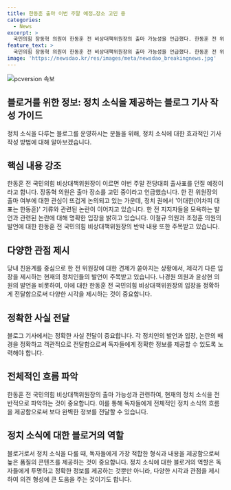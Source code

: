 ```yaml
---
title: 한동훈 출마 이번 주말 예정…장소 고민 중
categories:
  - News
excerpt: >
  국민의힘 장동혁 의원이 한동훈 전 비상대책위원장의 출마 가능성을 언급했다. 한동훈 전 위원장은 이르면 이번 주말 전당대회 출사표를 던질 예정으로, 출마 여부를 고민 중이다. 또한, 다른 당권 주자들도 출마 가능성을 열어두고 있으며, 최근 핵심으로 떠오른 정성국 의원은 역할에 대한 고심 중이라고 전했다.부제: 국민의힘 당내 당권주자들, 출마 가능성 열어둬... 한동훈 전 비상대책위원장, 출마 장소 고민 중...
feature_text: >
  국민의힘 장동혁 의원이 한동훈 전 비상대책위원장의 출마 가능성을 언급했다. 한동훈 전 위원장은 이르면 이번 주말 전당대회 출사표를 던질 예정으로, 출마 여부를 고민 중이다. 또한, 다른 당권 주자들도 출마 가능성을 열어두고 있으며, 최근 핵심으로 떠오른 정성국 의원은 역할에 대한 고심 중이라고 전했다.부제: 국민의힘 당내 당권주자들, 출마 가능성 열어둬... 한동훈 전 비상대책위원장, 출마 장소 고민 중...
image: 'https://newsdao.kr/res/images/meta/newsdao_breakingnews.jpg'
---
```


<p><img src="https://newsdao.kr/res/images/meta/newsdao_breakingnews.jpg" alt="pcversion 속보" /></p>

<h2 data-ke-size="size26">블로거를 위한 정보: 정치 소식을 제공하는 블로그 기사 작성 가이드</h2>

<p>정치 소식을 다루는 블로그를 운영하시는 분들을 위해, 정치 소식에 대한 효과적인 기사 작성 방법에 대해 알아보겠습니다.</p>

<h2 data-ke-size="size24">핵심 내용 강조</h2>

<p data-ke-size="size16">한동훈 전 국민의힘 비상대책위원장이 이르면 이번 주말 전당대회 출사표를 던질 예정이라고 합니다. 장동혁 의원은 출마 장소를 고민 중이라고 언급했습니다. 한 전 위원장의 출마 여부에 대한 관심이 뜨겁게 논의되고 있는 가운데, 정치 권에서 '어대한(어차피 대표는 한동훈)' 기류와 관련된 논란이 이어지고 있습니다. 한 전 지지자들을 모욕하는 발언과 관련된 논란에 대해 명확한 입장을 밝히고 있습니다. 이철규 의원과 조정훈 의원의 발언에 대한 한동훈 전 국민의힘 비상대책위원장의 반박 내용 또한 주목받고 있습니다.</p>

<h2 data-ke-size="size24">다양한 관점 제시</h2>

<p data-ke-size="size16">당내 친윤계를 중심으로 한 전 위원장에 대한 견제가 쏟아지는 상황에서, 제각기 다른 입장을 제시하는 현재의 정치인들의 발언이 주목받고 있습니다. 나경원 의원과 윤상현 의원의 발언을 비롯하여, 이에 대한 한동훈 전 국민의힘 비상대책위원장의 입장을 정확하게 전달함으로써 다양한 시각을 제시하는 것이 중요합니다. </p>

<h2 data-ke-size="size24">정확한 사실 전달</h2>

<p data-ke-size="size16">블로그 기사에서는 정확한 사실 전달이 중요합니다. 각 정치인의 발언과 입장, 논란의 배경을 정확하고 객관적으로 전달함으로써 독자들에게 정확한 정보를 제공할 수 있도록 노력해야 합니다. </p>

<h2 data-ke-size="size24">전체적인 흐름 파악</h2>

<p data-ke-size="size16">한동훈 전 국민의힘 비상대책위원장의 출마 가능성과 관련하여, 현재의 정치 소식을 전반적으로 파악하는 것이 중요합니다. 이를 통해 독자들에게 전체적인 정치 소식의 흐름을 제공함으로써 보다 완벽한 정보를 전달할 수 있습니다.</p>

<h2 data-ke-size="size24">정치 소식에 대한 블로거의 역할</h2>

<p data-ke-size="size16">블로거로서 정치 소식을 다룰 때, 독자들에게 가장 적합한 형식과 내용을 제공함으로써 높은 품질의 콘텐츠를 제공하는 것이 중요합니다. 정치 소식에 대한 블로거의 역할은 독자들에게 투명하고 정확한 정보를 제공하는 것뿐만 아니라, 다양한 시각과 관점을 제시하여 의견 형성에 큰 도움을 주는 것이기도 합니다.</p>

